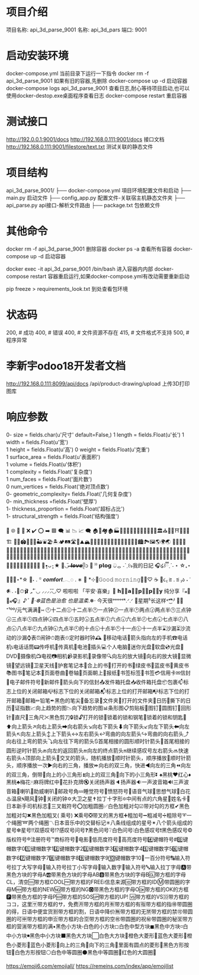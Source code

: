 # 项目介绍

项目名称:  api_3d_parse_9001
名称:      api_3d_pars
端口:      9001

# 启动安装环境

docker-compose.yml 当前目录下运行一下指令
docker rm -f api_3d_parse_9001 如果有旧的容器,先删除
docker-compose up -d 启动容器
docker-compose logs api_3d_parse_9001 查看日志,耐心等待项目启动,也可以使用docker-destop.exe桌面程序查看日志
docker-compose restart 重启容器

# 测试接口
http://192.0.0.1:9001/docs
http://192.168.0.111:9001/docs                 接口文档
http://192.168.0.111:9001/filestore/text.txt   测试关联的静态文件

# 项目结构

api_3d_parse_9001/
├── docker-compose.yml 項目环境配置文件和启动
├── main.py 启动文件
├── config_app.py 配置文件-关联宿主机静态文件夹
├── api_parse.py api接口-解析文件路由
├── package.txt 包依赖文件

# 其他命令
docker rm -f api_3d_parse_9001                 删除容器
docker ps -a                                   查看所有容器
docker-compose up -d                           启动容器


docker exec -it api_3d_parse_9001 /bin/bash    进入容器内内部
docker-compose restart                         容器重启运行,如果docker-compose.yml有改动需要重新启动


pip freeze > requirements_look.txt              到处查看包环境



# 状态码

200, # 成功
400, # 错误
400, # 文件资源不存在
415, # 文件格式不支持
500, # 程序异常

# 李新宇odoo18开发者文档

http://192.168.0.111:8099/api/docs
/api/product-drawing/upload 上传3D打印图库

# 响应参数

0- size = fields.char(u'尺寸' default=False,)
1 length = fields.Float(u'长')
1 width = fields.Float(u'宽')                          
1 height = fields.Float(u'高')
0 weight = fields.Float(u'克重')                          
1 surface_area = fields.Float(u'表面积')                          
1 volume = fields.Float(u'体积')                          
1 complexity = fields.Float('复杂度')                          
1 num_faces = fields.Float('面片数')                          
0 num_vertices = fields.Float('绝对顶点数')                          
0- geometric_complexity= fields.Float('几何复杂度')                          
0- min_thickness =fields.Float('壁厚')                          
1- thickness_proportion = fields.Float('超标占比')                          
1- structural_strength = fields.Float('结构强度')

📄
🌐
🚀
🛑
❌
✔️
⭕️
➡️
🟩
🗨️
📊
📉
📈
️‍🗨️
🏠🏡🏘️🏚️🏭🏢🏬🏣🏤🏥🏦🏨🏪🏫🏩💒🏛️⛪🕌🕍⛩️🏯🏰🕋🏗️
🗽🗼🏟️🎪🎡🎢🏜️⛲🏖️🏝️🏕️🛤️🛣️🗻⛰️🏔️🌋🌌🌁🌃🗾🌅🌆🎇🎆🌉🌄🌠🌇🎑🏙️🏞️🖼️🌎🌍🌏
🤰🏻🤱🏻🙎🏻‍♂️🙎🏻‍♀️🙍🏻‍♂️🙍🏻‍♀️🤦🏻‍♂️🤦🏻‍♀️🙆🏻‍♂️🙆🏻‍♀️🙅🏻‍♂️🙅🏻‍♀️🙋🏻‍♂️🙋🏻‍♀️🤷🏻‍♂️🤷🏻‍♀️💁🏻‍♂️💁🏻‍♀️💇🏻‍♂️💇🏻‍♀️💆🏻‍♂️💆🏻‍♀️🙇🏻‍♂️🙇🏻‍♀️🧖🏻‍♂️🧖🏻‍♀️🕴🏻️👯‍♂️👯‍♀️🧏🧏‍♀️🧏‍♂️🧍🧍‍♂️🧍‍♀️🧎🧎‍♂️🧎‍♀️👨‍🦯👩‍🦯🧑‍🦯👨‍🦼👩‍🦼🧑‍🦼🧑‍🦽👨‍🦽👩‍🦽👩‍🍼👨‍🍼🧑‍🍼
🫧•͈ᴗ⁃͈★
💓◡̈ 𝙡̶̶̶𝙤̶̶̶𝙫̶̶̶𝙚̶̶̶ᥫᩣ
🐰 ⁾⁾ 𝗽𝗹𝗼𝗴 ටᆼ
˗ˋˏ꒰ঌ我的日記 🎧໒꒱ྀིˎˊ˗
⋆ ☆₊⋆ 🐰🪺🧁⋆*☆
🪺˖ . ꙳ 𝒄𝒐𝒎𝒇𝒐𝒓𝒕𓈒𓂃◌ . ∗ 🩶
*⊹🥛𝙶𝚘𝚘𝚍 𝚖𝚘𝚛𝚗𝚒𝚗𝚐🍴🥞♡ ☕
🌷૮₍ ≧ . ≦ ₎ა ˖ ˓ 𒀭. ˖🍥⏱🩰 ִֶ₊˚
◡̈ ⸝⸝⸝⸝◟̆◞̆♡ 啦啦啦
「平安·喜樂」🍄
𝗵🫶🏻𝗮🖖🏻𝗽🫰🏻𝗽🤌🏻𝘆
纯分享『𝄪📘 🎼𝄪🎧』♪*ﾟ
🦋·❆蓝色是治愈 也是温柔*.❅·
今天很ᵒᵒᵒᵒᵒᵏ.ᐟ.ᐟ
🍥星期⁵长这样˂ᵒ͜͡ᵏᵎ⁾
👧🏻⁺¹ºº/元气满满🍥⑅
🕛十二点🕧十二点半🕐一点钟🕜一点半🕑两点🕝两点半🕒三点钟🕞三点半🕓四点钟🕟四点半🕔五时🕠五点半🕕六点🕡六点半🕖七点🕢七点半🕗八点🕣八点半🕘九点钟🕤九点半🕙的十点🕥十点半🕚十一点🕦十一点半⌛沙漏⏳沙流动的沙漏⌚表⏰闹钟⏱跑表⏲定时器时钟🕰
📱移动电话📲箭头指向左的手机☎电话机📞电话话筒📟传呼机📠传真机🔋电池🔌插头💻个人电脑💽迷你光盘💾软盘💿光盘📀DVD🎥摄像机📺电视📷相机📹录影机📼录像带🔍向左的放大镜🔎向右的放大镜🔬显微镜🔭望远镜📡卫星天线📔护套笔记本📕合上的书📖打开的书📗绿皮书📘蓝皮书📙黄皮书📚图书📓笔记本📃页面卷曲📜卷轴📄页面朝上📰报纸📑书签标签🔖书签💳信用卡✉信封📧电子邮件符号📨新邮件📩箭头向下的信封📤发件箱托盘📥收件箱托盘📦包裹📫标志上位的关闭邮箱📪标志下位的关闭邮箱📬标志上位的打开邮箱📭标志下位的打开邮箱📮邮箱✏铅笔✒黑色的笔尖📝备忘录📁文件夹📂打开的文件夹📅日历📆撕下的日历📇证指数📈向上趋势的图📉向下趋势的图📊条形图📋剪贴板📌图钉📍圆图钉📎回形针📏直尺📐三角尺✂黑色剪刀🔒锁🔓打开的锁🔏锁着的锁和钢笔🔐锁着的锁和钥匙🔑
⬆向上箭头↗向右上箭头➡向右箭头↘向右下箭头⬇向下箭头↙向左下箭头⬅向左箭头↖向左上箭头↕上下箭头↔左右箭头↩弯曲的向左箭头↪弯曲的向右箭头⤴向右往上弯的箭头⤵向左往下弯的箭头🔃首尾相接的圆形顺时针箭头🔄首尾相接的圆形逆时针箭头🔙向左的返回箭头🔚向左的终点箭头🔛继续感叹号左右箭头🔜快速右箭头🔝顶部向上箭头🔀交叉的箭头，随机播放🔁顺时针箭头，顺序播放🔂顺时针箭头，顺序播放一次▶向右的三角，播放⏩向右的双三角，快进◀向左的三角⏪向左的双三角，倒带🔼向上的小三角形⏫向上的双三角🔽向下的小三角形⏬
♠黑桃♥红心♦黑桃♣梅花🀄麻将牌红中🎴花扑克牌🔇关闭扬声器🔈扬声器🔉一声波音箱🔊三声波音箱📢喇叭📣助威喇叭📯邮政号角💤睡觉符号💢愤怒符号💬语音气球💭思想气球💮白花♨温泉🌀飓风🔔钟🔕关闭的钟✡大卫之星✝拉丁十字形🔯中间有点的六角星📛姓名卡🔰日本新手司机标志🔱三叉戟符号⭕加粗圆圈✅白色加粗对勾☑带对勾的方框✔黑色加粗对勾✖黑色加粗叉(
乘号)
❌乘号❎带叉的黑方框➕粗加号➖粗减号➗粗除号➰一个绳圈➿两个绳圈〽日本音乐中的交替标记✳八条线组成的星号✴八个箭头组成的星号❇星号‼双感叹号⁉感叹号问号❓黑色问号❔白色问号❕白色感叹号❗黑色感叹号©版权符号®注册符号™商标符号🎦电影🔅低亮度符号🔆高亮度符号#️⃣键帽符号#0️⃣键帽数字01️⃣键帽数字12️⃣键帽数字23️⃣键帽数字34️⃣键帽数字45️⃣键帽数字56️⃣键帽数字67️⃣键帽数字78️⃣键帽数字89️⃣键帽数字9🔟键帽数字10💯一百分符号🔠输入符号拉丁大写字母🔡输入符号拉丁小写字母🔢输入数字🔣输入符号🔤输入拉丁字母🅰带黑色方块的字母A🆎带黑色方块的字母AB🅱带黑色方块的字母B🆑带方框的字母CL，清空🆒带方框COOL🆓带方框的FREEℹ信息来源🆔带方框的IDⓂ带圆圈的字母M🆕带方框的NEW🆖带方框的NG🅾带黑色方框的字母O🆗带方框的OK的方框🅿带黑色方框的字母P🆘带方框的SOS🆙带方框的UP!
🆚带方框的VS🈁带方框的ココ，这里🈂带方框的サ，免费🈷带方框的月🈶带方框的有🈯带方框的指🉐带圆圈的得，日语中便宜货🈹带方框的割，日语中降价🈚带方框的无🈲带方框的禁🉑带圆圈的可🈸带方框的申🈴带方框的合🈳带方框的空㊗带圆圈的祝㊙带圆圈的秘🈺带方框的营🈵带方框的满▪黑色小方块▫白色的小方块◻白色中型方块◼黑色中方块◽白中小方块◾黑色中小方块⬛黑色大方块⬜白色大方块🔶橙色大菱形🔷蓝色大菱形🔸橙色小菱形🔹蓝色小菱形🔺向上的三角🔻向下的三角💠里面有圆点的菱形🔲黑色方形按钮🔳白色方形按钮⚪白色中等圆圈⚫黑色中等圆圈🔴红色的大圆圈🔵

https://emoji6.com/emojiall/
https://remeins.com/index/app/emojilist








